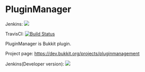 
# PluginManager

Jenkins: <a href="http://point.rht0910.tk:8080/job/PluginManager"><img src="http://point.rht0910.tk:8080/job/PluginManager/badge/icon"></a>

TravisCI: [![Build Status](https://travis-ci.org/rht0910/PluginManager.svg?branch=master)](https://travis-ci.org/rht0910/PluginManager)

PluginManager is Bukkit plugin.

Project page: https://dev.bukkit.org/projects/pluginmanagement

Jenkins(Developer version): <a href="http://point.rht0910.tk:8080/job/PluginManager"><img src="http://point.rht0910.tk:8080/job/PluginManager/badge/icon"></a>


